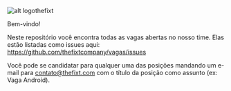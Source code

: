 ![alt logothefixt](https://thefixt.com/img/TFC.png)

Bem-vindo!

Neste repositório você encontra todas as vagas abertas no nosso time. Elas estão listadas como issues aqui: https://github.com/thefixtcompany/vagas/issues

Você pode se candidatar para qualquer uma das posições mandando um e-mail para contato@thefixt.com com o título da posição como assunto (ex: Vaga Android).

